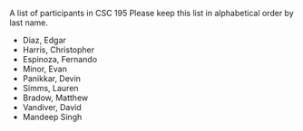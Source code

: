 A list of participants in CSC 195
Please keep this list in alphabetical order by last name.
- Diaz, Edgar
- Harris, Christopher
- Espinoza, Fernando
- Minor, Evan
- Panikkar, Devin
- Simms, Lauren
- Bradow, Matthew
- Vandiver, David
- Mandeep Singh